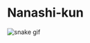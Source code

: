 # Nanashi-kun

<div aligne="center">
  
![snake gif](https://github.com/Nanashi007-kun/Nanashi007-kun/blob/output/github-snake-dark.svg)
</div>
